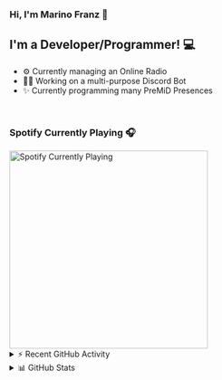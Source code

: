 ### Hi, I'm Marino Franz 👋

## I'm a Developer/Programmer! 💻
- ⚙️ Currently managing an Online Radio
- 👨‍💻 Working on a multi-purpose Discord Bot
- ✨ Currently programming many PreMiD Presences

<br />

### Spotify Currently Playing 🎧

<img src="https://novatorem-iota-azure.vercel.app/api/spotify" alt="Spotify Currently Playing" width="350" />

<br />

<details>
    <summary>⚡ Recent GitHub Activity</summary>

<!--START_SECTION:activity-->
1. ❌ Closed PR [#2294](https://github.com/PreMiD/Presences/pull/2294) in [PreMiD/Presences](https://github.com/PreMiD/Presences)
2. 🗣 Commented on [#2294](https://github.com/PreMiD/Presences/issues/2294) in [PreMiD/Presences](https://github.com/PreMiD/Presences)
3. 🗣 Commented on [#2294](https://github.com/PreMiD/Presences/issues/2294) in [PreMiD/Presences](https://github.com/PreMiD/Presences)
4. 💪 Opened PR [#2294](https://github.com/PreMiD/Presences/pull/2294) in [PreMiD/Presences](https://github.com/PreMiD/Presences)
5. ❌ Closed PR [#3](https://github.com/axivl/whitelistbot/pull/3) in [axivl/whitelistbot](https://github.com/axivl/whitelistbot)
<!--END_SECTION:activity-->
</details>

<details>
    <summary>📊 GitHub Stats</summary>
    <img align="left" alt="codeSTACKr's Github Stats" src="https://github-readme-stats-five-rho.vercel.app/api?username=marinofranz&show_icons=true&hide_border=true" />
</details>

